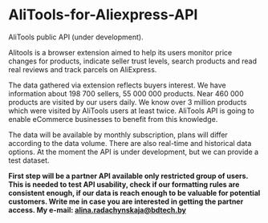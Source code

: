 # AliTools-for-Aliexpress-API
AliTools public API (under development). 

Alitools is a browser extension aimed to help its users monitor price changes for products, indicate seller trust levels, search products and read real reviews and track parcels on AliExpress. 

The data gathered via extension reflects buyers interest. We have information about 198 700 sellers, 55 000 000 products. Near 460 000 products are visited by our users daily. We know over 3 million products which were visited by AliTools users at least twice. AliTools API is going to enable eCommerce businesses to benefit from this knowledge. 

The data will be available by monthly subscription, plans will differ according to the data volume. There are also real-time and historical data options. At the moment the API is under development, but we can provide a test dataset.

**First step will be a partner API available only restricted group of users. This is needed to test API usability, check if our formatting rules are consistent enough, if our data is reach enough to be valuable for potential customers. Write me in case you are interested in getting the partner access. My e-mail: alina.radachynskaja@bdtech.by**

